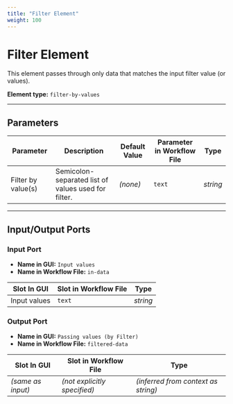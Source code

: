 ```yaml
---
title: "Filter Element"
weight: 100
---
```


# Filter Element

This element passes through only data that matches the input filter value (or values).

**Element type:** `filter-by-values`

---

## Parameters

| **Parameter**      | **Description**                                     | **Default Value** | **Parameter in Workflow File** | **Type** |
|--------------------|-----------------------------------------------------|-------------------|--------------------------------|----------|
| Filter by value(s) | Semicolon-separated list of values used for filter. | *(none)*          | `text`                         | _string_ |

---

## Input/Output Ports

### Input Port

- **Name in GUI:** `Input values`
- **Name in Workflow File:** `in-data`

| Slot In GUI  | Slot in Workflow File | Type     |
|--------------|-----------------------|----------|
| Input values | `text`                | _string_ |

### Output Port

- **Name in GUI:** `Passing values (by Filter)`
- **Name in Workflow File:** `filtered-data`

| Slot In GUI       | Slot in Workflow File        | Type                                  |
|-------------------|------------------------------|---------------------------------------|
| *(same as input)* | *(not explicitly specified)* | *(inferred from context as _string_)* |